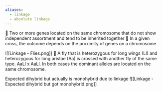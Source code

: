 ```yaml
---
aliases:
  - linkage
  - absolute linkage
---
```


 Two or more genes located on the same chromosome that do not show independent assortment and tend to be inherited together
 In a given cross, the outcome depends on the proximity of genes on a chromosome

![[Linkage - Flies.png]]
 A fly that is heterozygous for long wings (Ll) and heterozygous for long aristae (Aa) is crossed with another fly of the same type. AaLl x AaLl. In both cases the dominant alleles are located on the same chromosome.

Expected dihybrid but actually is monohybrid due to linkage
![[Linkage - Expected dihybrid but got monohybrid.png]]
